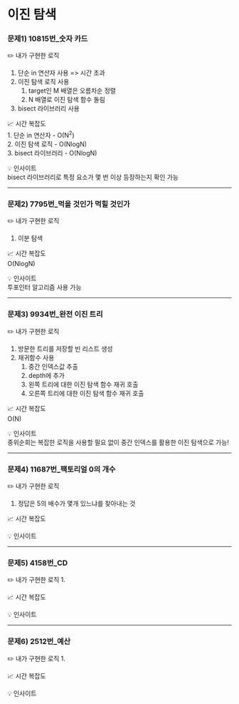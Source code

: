 # 이진 탐색

### 문제1) 10815번_숫자 카드
✏️ 내가 구현한 로직
1. 단순 in 연산자 사용 => 시간 초과
2. 이진 탐색 로직 사용
    1. target인 M 배열은 오름차순 정렬
   2. N 배열로 이진 탐색 함수 돌림
3. bisect 라이브러리 사용

📈 시간 복잡도
<br>1. 단순 in 연산자 - O(N<sup>2</sup>)
<br>2. 이진 탐색 로직 - O(NlogN)
<br>3. bisect 라이브러리 - O(NlogN)

💡 인사이트
<br>bisect 라이브러리로 특정 요소가 몇 번 이상 등장하는지 확인 가능

---
### 문제2) 7795번_먹을 것인가 먹힐 것인가
✏️ 내가 구현한 로직
1. 이분 탐색

📈 시간 복잡도
<br>O(NlogN)

💡 인사이트
<br>투포인터 알고리즘 사용 가능



---
### 문제3) 9934번_완전 이진 트리
✏️ 내가 구현한 로직
1. 방문한 트리를 저장할 빈 리스트 생성
2. 재귀함수 사용
   1. 중간 인덱스값 추출
   2. depth에 추가
   3. 왼쪽 트리에 대한 이진 탐색 함수 재귀 호출
   4. 오른쪽 트리에 대한 이진 탐색 함수 재귀 호출

📈 시간 복잡도
<br>O(N)

💡 인사이트
<br>중위순회는 복잡한 로직을 사용할 필요 없이 중간 인덱스를 활용한 이진 탐색으로 가능!

---

### 문제4) 11687번_팩토리얼 0의 개수
✏️ 내가 구현한 로직
1. 정답은 5의 배수가 몇개 있느냐를 찾아내는 것

📈 시간 복잡도
<br>

💡 인사이트
<br>

---
### 문제5) 4158번_CD
✏️ 내가 구현한 로직
1.  

📈 시간 복잡도
<br>

💡 인사이트
<br>

---
### 문제6) 2512번_예산
✏️ 내가 구현한 로직
1. 

📈 시간 복잡도
<br>

💡 인사이트
<br>